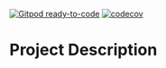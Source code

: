 [![Gitpod ready-to-code](https://img.shields.io/badge/Gitpod-ready--to--code-blue?logo=gitpod)](https://gitpod.io/#https://github.com/sharsulkar/H1B_LCA_outcome_prediction)
[![codecov](https://codecov.io/gh/sharsulkar/H1B_LCA_outcome_prediction/branch/main/graph/badge.svg?token=JFJP6GZNGC)](https://codecov.io/gh/sharsulkar/H1B_LCA_outcome_prediction)

# Project Description
